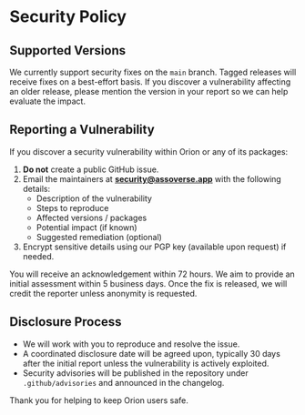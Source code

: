 # Security Policy

## Supported Versions

We currently support security fixes on the `main` branch. Tagged releases will receive fixes on a best-effort basis. If you discover a vulnerability affecting an older release, please mention the version in your report so we can help evaluate the impact.

## Reporting a Vulnerability

If you discover a security vulnerability within Orion or any of its packages:

1. **Do not** create a public GitHub issue.
2. Email the maintainers at **security@assoverse.app** with the following details:
   - Description of the vulnerability
   - Steps to reproduce
   - Affected versions / packages
   - Potential impact (if known)
   - Suggested remediation (optional)
3. Encrypt sensitive details using our PGP key (available upon request) if needed.

You will receive an acknowledgement within 72 hours. We aim to provide an initial assessment within 5 business days. Once the fix is released, we will credit the reporter unless anonymity is requested.

## Disclosure Process

- We will work with you to reproduce and resolve the issue.
- A coordinated disclosure date will be agreed upon, typically 30 days after the initial report unless the vulnerability is actively exploited.
- Security advisories will be published in the repository under `.github/advisories` and announced in the changelog.

Thank you for helping to keep Orion users safe.
